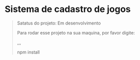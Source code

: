 <h1>Sistema de cadastro de jogos</h1>

> Satatus do projeto: Em desenvolvimento
>
> Para rodar esse projeto na sua maquina, por favor digite:
>
> ,,,
>
> npm install
